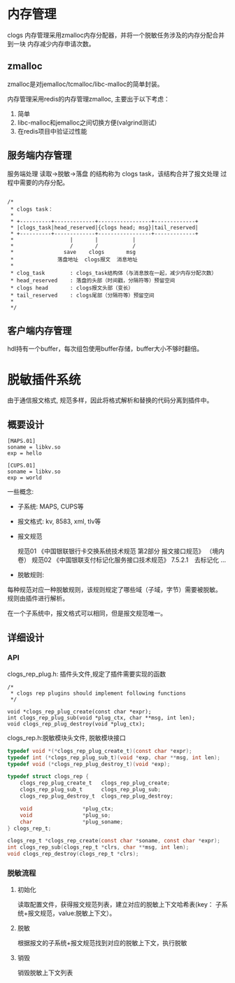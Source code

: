 # 内存管理

clogs 内存管理采用zmalloc内存分配器，并将一个脱敏任务涉及的内存分配合并到一块
内存减少内存申请次数。

## zmalloc

zmalloc是对jemalloc/tcmalloc/libc-malloc的简单封装。

内存管理采用redis的内存管理zmalloc, 主要出于以下考虑：

1. 简单
2. libc-malloc和jemalloc之间切换方便(valgrind测试）
3. 在redis项目中验证过性能

## 服务端内存管理

服务端处理 读取->脱敏->落盘 的结构称为 clogs task，该结构合并了报文处理
过程中需要的内存分配。


```

/*
 * clogs task：
 *
 * +----------+-------------+-----------------+-------------+
 * |clogs_task|head_reserved|{clogs head; msg}|tail_reserved|
 * +----------+-------------+-----------------+-------------+
 *                  |       |           |
 *                  /       /           /
 *                save    clogs       msg
 *              落盘地址  clogs报文  消息地址
 *
 * clog_task        : clogs_task结构体（与消息放在一起，减少内存分配次数）
 * head_reserved    : 落盘的头部（时间戳，分隔符等）预留空间
 * clogs head       : clogs报文头部（变长）
 * tail_reserved    : clogs尾部（分隔符等）预留空间
 *
 */

```
   
## 客户端内存管理

hdl持有一个buffer，每次组包使用buffer存储，buffer大小不够时翻倍。


# 脱敏插件系统

由于通信报文格式, 规范多样，因此将格式解析和替换的代码分离到插件中。

## 概要设计

```
[MAPS.01]
soname = libkv.so
exp = hello

[CUPS.01]
soname = libkv.so
exp = world
```

一些概念:

- 子系统: MAPS, CUPS等
- 报文格式: kv, 8583, xml, tlv等
- 报文规范 

    规范01 《中国银联银行卡交换系统技术规范 第2部分 报文接口规范》 （境内卷）
    规范02 《中国银联支付标记化服务接口技术规范》 7.5.2.1　去标记化
    ...

- 脱敏规则:

每种规范对应一种脱敏规则，该规则规定了哪些域（子域，字节）需要被脱敏。
规则由插件进行解析。



在一个子系统中，报文格式可以相同，但是报文规范唯一。


## 详细设计

### API

clogs\_rep\_plug.h: 插件头文件,规定了插件需要实现的函数

```
/* 
 * clogs rep plugins should implement following functions 
 */ 

void *clogs_rep_plug_create(const char *expr);
int clogs_rep_plug_sub(void *plug_ctx, char **msg, int len);
void clogs_rep_plug_destroy(void *plug_ctx);
```

clogs\_rep.h:脱敏模块头文件, 脱敏模块接口

```c
typedef void *(*clogs_rep_plug_create_t)(const char *expr);
typedef int (*clogs_rep_plug_sub_t)(void *exp, char **msg, int len);
typedef void (*clogs_rep_plug_destroy_t)(void *exp);

typedef struct clogs_rep {
    clogs_rep_plug_create_t   clogs_rep_plug_create;
    clogs_rep_plug_sub_t      clogs_rep_plug_sub;
    clogs_rep_plug_destroy_t  clogs_rep_plug_destroy;

    void                *plug_ctx;
    void                *plug_so;
    char                *plug_soname;
} clogs_rep_t;

clogs_rep_t *clogs_rep_create(const char *soname, const char *expr);
int clogs_rep_sub(clogs_rep_t *clrs, char **msg, int len);
void clogs_rep_destroy(clogs_rep_t *clrs);
```

### 脱敏流程

1. 初始化

	读取配置文件，获得报文规范列表，建立对应的脱敏上下文哈希表(key：
	子系统+报文规范，value:脱敏上下文）。

2. 脱敏

	根据报文的子系统+报文规范找到对应的脱敏上下文，执行脱敏

3. 销毁

	销毁脱敏上下文列表


